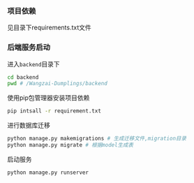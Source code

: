 ### 项目依赖
见目录下requirements.txt文件

### 后端服务启动

进入`backend`目录下
```bash
cd backend
pwd # /Wangzai-Dumplings/backend
```

使用pip包管理器安装项目依赖
```bash
pip intsall -r requirement.txt
```

进行数据库迁移
```bash
python manage.py makemigrations # 生成迁移文件,migration目录
python manage.py migrate # 根据model生成表
```

启动服务

```bash
python manage.py runserver
```